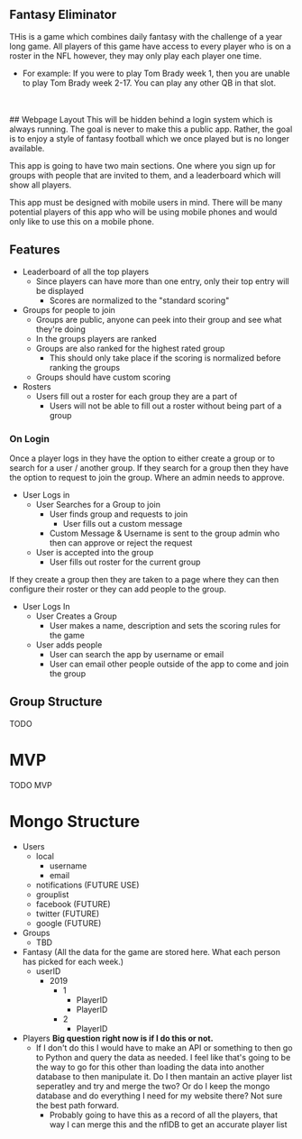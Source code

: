 ## Fantasy Eliminator
THis is a game which combines daily fantasy with the challenge of a year long game. All players of this game have access to every player who is on a roster in the NFL however, they may only play each player one time.
- For example: If you were to play Tom Brady week 1, then you are unable to play Tom Brady week 2-17. You can play any other QB in that slot.
<br />
<br />
## Webpage Layout
This will be hidden behind a login system which is always running. The goal is never to make this a public app. Rather, the goal is to enjoy a style of fantasy football which we once played but is no longer available.<br />

This app is going to have two main sections. One where you sign up for groups with people that are invited to them, and a leaderboard which will show all players.<br />

This app must be designed with mobile users in mind. There will be many potential players of this app who will be using mobile phones and would only like to use this on a mobile phone.

## Features
- Leaderboard of all the top players
    - Since players can have more than one entry, only their top entry will be displayed
        - Scores are normalized to the "standard scoring"
- Groups for people to join
    - Groups are public, anyone can peek into their group and see what they're doing
    - In the groups players are ranked
    - Groups are also ranked for the highest rated group
        - This should only take place if the scoring is normalized before ranking the groups
    - Groups should have custom scoring
- Rosters
    - Users fill out a roster for each group they are a part of
        - Users will not be able to fill out a roster without being part of a group

### On Login
Once a player logs in they have the option to either create a group or to search for a user / another group. If they search for a group then they have the option to request to join the group. Where an admin needs to approve.

- User Logs in
    - User Searches for a Group to join
        - User finds group and requests to join
            - User fills out a custom message
        - Custom Message & Username is sent to the group admin who then can approve or reject the request
    - User is accepted into the group
        - User fills out roster for the current group

If they create a group then they are taken to a page where they can then configure their roster or they can add people to the group.
- User Logs In
    - User Creates a Group
        - User makes a name, description and sets the scoring rules for the game
    - User adds people
        - User can search the app by username or email
        - User can email other people outside of the app to come and join the group

## Group Structure
TODO

# MVP
TODO MVP

# Mongo Structure
- Users
    - local
        - username
        - email
    - notifications (FUTURE USE)
    - grouplist
    - facebook (FUTURE)
    - twitter (FUTURE)
    - google (FUTURE)
- Groups
    - TBD
- Fantasy 
(All the data for the game are stored here. What each person has picked for each week.)
    - userID
        - 2019
            - 1
                - PlayerID
                - PlayerID
            - 2
                - PlayerID
- Players **Big question right now is if I do this or not.**
    - If I don't do this I would have to make an API or something to then go to Python and query the data as needed.
    I feel like that's going to be the way to go for this other than loading the data into another database to then manipulate it.
    Do I then mantain an active player list seperatley and try and merge the two? Or do I keep the mongo database and do everything I need for my website there?
    Not sure the best path forward.
        - Probably going to have this as a record of all the players, that way I can merge this and the nflDB to get an accurate player list